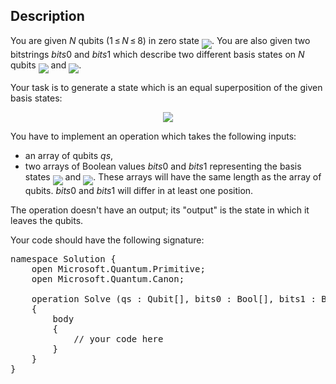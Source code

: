 ## Description

<div><p>You are given <span class="tex-span"><i>N</i></span> qubits (<span class="tex-span">1 ≤ <i>N</i> ≤ 8</span>) in zero state <img align="middle" class="tex-formula" src="file://38QHAz5m.png" style="max-width: 100.0%;max-height: 100.0%;">. You are also given two bitstrings <span class="tex-span"><i>bits</i>0</span> and <span class="tex-span"><i>bits</i>1</span> which describe two different basis states on <span class="tex-span"><i>N</i></span> qubits <img align="middle" class="tex-formula" src="file://I1xktKR2.png" style="max-width: 100.0%;max-height: 100.0%;"> and <img align="middle" class="tex-formula" src="file://l8qU1qeE.png" style="max-width: 100.0%;max-height: 100.0%;">.</p><p>Your task is to generate a state which is an equal superposition of the given basis states:</p><center class="tex-equation"><img align="middle" class="tex-formula" src="file://kEd3OPe7.png" style="max-width: 100.0%;max-height: 100.0%;"></center><p>You have to implement an operation which takes the following inputs:</p><ul><li> an array of qubits <span class="tex-span"><i>qs</i></span>,</li><li> two arrays of Boolean values <span class="tex-span"><i>bits</i>0</span> and <span class="tex-span"><i>bits</i>1</span> representing the basis states <img align="middle" class="tex-formula" src="file://LgBqxLgb.png" style="max-width: 100.0%;max-height: 100.0%;"> and <img align="middle" class="tex-formula" src="file://JQAoy91h.png" style="max-width: 100.0%;max-height: 100.0%;">. These arrays will have the same length as the array of qubits. <span class="tex-span"><i>bits</i>0</span> and <span class="tex-span"><i>bits</i>1</span> will differ in at least one position.</li></ul><p>The operation doesn't have an output; its "output" is the state in which it leaves the qubits.</p><p>Your code should have the following signature:</p><pre class="verbatim">namespace Solution {<br>    open Microsoft.Quantum.Primitive;<br>    open Microsoft.Quantum.Canon;<br><br>    operation Solve (qs : Qubit[], bits0 : Bool[], bits1 : Bool[]) : ()<br>    {<br>        body<br>        {<br>            // your code here<br>        }<br>    }<br>}</pre></div>
